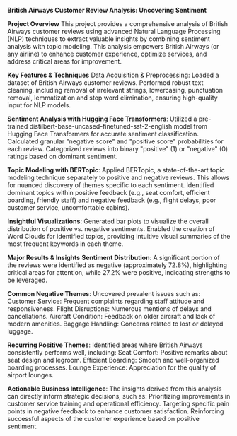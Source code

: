 **British Airways Customer Review Analysis: Uncovering Sentiment**

**Project Overview**
This project provides a comprehensive analysis of British Airways customer reviews using advanced Natural Language Processing (NLP) techniques to extract valuable insights by combining sentiment analysis with topic modeling. This analysis empowers British Airways (or any airline) to enhance customer experience, optimize services, and address critical areas for improvement.

**Key Features & Techniques**
Data Acquisition & Preprocessing:
Loaded a dataset of British Airways customer reviews.
Performed robust text cleaning, including removal of irrelevant strings, lowercasing, punctuation removal, lemmatization and stop word elimination, ensuring high-quality input for NLP models.

**Sentiment Analysis with Hugging Face Transformers**:
Utilized a pre-trained distilbert-base-uncased-finetuned-sst-2-english model from Hugging Face Transformers for accurate sentiment classification.
Calculated granular "negative score" and "positive score" probabilities for each review.
Categorized reviews into binary "positive" (1) or "negative" (0) ratings based on dominant sentiment.

**Topic Modeling with BERTopic**:
Applied BERTopic, a state-of-the-art topic modeling technique separately to positive and negative reviews. This allows for nuanced discovery of themes specific to each sentiment.
Identified dominant topics within positive feedback (e.g., seat comfort, efficient boarding, friendly staff) and negative feedback (e.g., flight delays, poor customer service, uncomfortable cabins).

**Insightful Visualizations**:
Generated bar plots to visualize the overall distribution of positive vs. negative sentiments.
Enabled the creation of Word Clouds for identified topics, providing intuitive visual summaries of the most frequent keywords in each theme.

**Major Results & Insights**
**Sentiment Distribution**: A significant portion of the reviews were identified as negative (approximately 72.8%), highlighting critical areas for attention, while 27.2% were positive, indicating strengths to be leveraged.

**Common Negative Themes**: Uncovered prevalent issues such as:
Customer Service: Frequent complaints regarding staff attitude and responsiveness.
Flight Disruptions: Numerous mentions of delays and cancellations.
Aircraft Condition: Feedback on older aircraft and lack of modern amenities.
Baggage Handling: Concerns related to lost or delayed luggage.

**Recurring Positive Themes**: Identified areas where British Airways consistently performs well, including:
Seat Comfort: Positive remarks about seat design and legroom.
Efficient Boarding: Smooth and well-organized boarding processes.
Lounge Experience: Appreciation for the quality of airport lounges.

**Actionable Business Intelligence**: The insights derived from this analysis can directly inform strategic decisions, such as:
Prioritizing improvements in customer service training and operational efficiency.
Targeting specific pain points in negative feedback to enhance customer satisfaction.
Reinforcing successful aspects of the customer experience based on positive sentiment.
